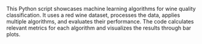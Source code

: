 This Python script showcases machine learning algorithms for wine quality classification. It uses a red wine dataset, processes the data, applies multiple algorithms, and evaluates their performance. The code calculates relevant metrics for each algorithm and visualizes the results through bar plots.
